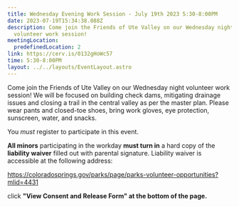 ```yaml
---
title: Wednesday Evening Work Session - July 19th 2023 5:30-8:00PM
date: 2023-07-19T15:34:38.088Z
description: Come join the Friends of Ute Valley on our Wednesday night
  volunteer work session!
meetingLocation:
  predefinedLocation: 2
link: https://cerv.is/0132gHoWc57
time: 5:30-8:00PM
layout: ../../layouts/EventLayout.astro
---
```

Come join the Friends of Ute Valley on our Wednesday night volunteer work session! We will be focused on building check dams, mitigating drainage issues and closing a trail in the central valley as per the master plan. Please wear pants and closed-toe shoes, bring work gloves, eye protection, sunscreen, water, and snacks.

You *must* register to participate in this event.

**All minors** participating in the workday **must turn in** a hard copy of the **liability waiver** filled out with parental signature. Liability waiver is accessible at the following address:

<https://coloradosprings.gov/parks/page/parks-volunteer-opportunities?mlid=4431>

click **"View Consent and Release Form" at the bottom of the page.**